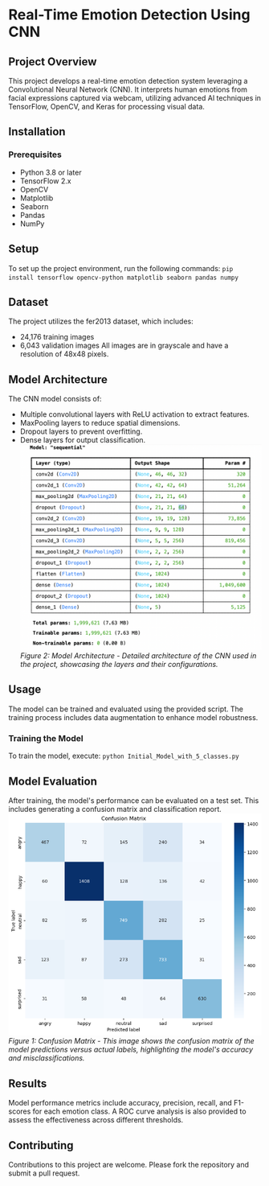 # Real-Time Emotion Detection Using CNN

## Project Overview

This project develops a real-time emotion detection system leveraging a Convolutional Neural Network (CNN). It interprets human emotions from facial expressions captured via webcam, utilizing advanced AI techniques in TensorFlow, OpenCV, and Keras for processing visual data.

## Installation

### Prerequisites
- Python 3.8 or later
- TensorFlow 2.x
- OpenCV
- Matplotlib
- Seaborn
- Pandas
- NumPy

## Setup
To set up the project environment, run the following commands:
`pip install tensorflow opencv-python matplotlib seaborn pandas numpy`

## Dataset
The project utilizes the fer2013 dataset, which includes:
- 24,176 training images
- 6,043 validation images
All images are in grayscale and have a resolution of 48x48 pixels.

## Model Architecture
The CNN model consists of:
- Multiple convolutional layers with ReLU activation to extract features.
- MaxPooling layers to reduce spatial dimensions.
- Dropout layers to prevent overfitting.
- Dense layers for output classification.
![Model Architecture](ModelArchitecture.png)
*Figure 2: Model Architecture - Detailed architecture of the CNN used in the project, showcasing the layers and their configurations.*

## Usage
The model can be trained and evaluated using the provided script. The training process includes data augmentation to enhance model robustness.

### Training the Model
To train the model, execute:
`python Initial_Model_with_5_classes.py`

## Model Evaluation
After training, the model's performance can be evaluated on a test set. This includes generating a confusion matrix and classification report.
![Confusion Matrix](image.png)
*Figure 1: Confusion Matrix - This image shows the confusion matrix of the model predictions versus actual labels, highlighting the model's accuracy and misclassifications.*
## Results
Model performance metrics include accuracy, precision, recall, and F1-scores for each emotion class. A ROC curve analysis is also provided to assess the effectiveness across different thresholds.

## Contributing
Contributions to this project are welcome. Please fork the repository and submit a pull request.
